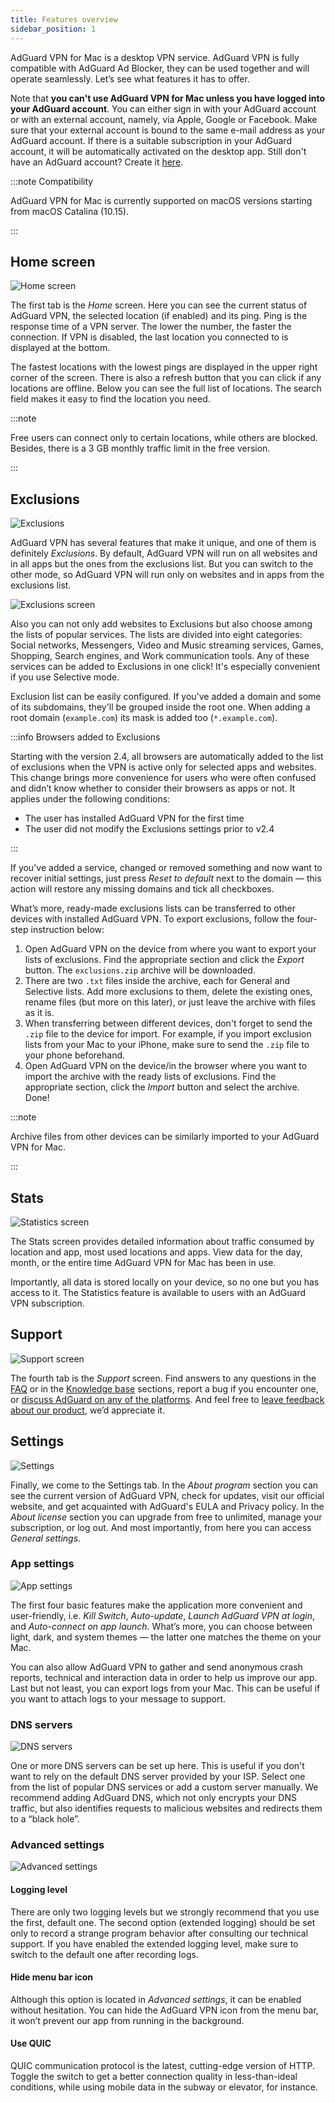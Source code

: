 ```yaml
---
title: Features overview
sidebar_position: 1
---
```


AdGuard VPN for Mac is a desktop VPN service. AdGuard VPN is fully compatible with AdGuard Ad Blocker, they can be used together and will operate seamlessly. Let’s see what features it has to offer.

Note that **you can't use AdGuard VPN for Mac unless you have logged into your AdGuard account**. You can either sign in with your AdGuard account or with an external account, namely, via Apple, Google or Facebook. Make sure that your external account is bound to the same e-mail address as your AdGuard account. If there is a suitable subscription in your AdGuard account, it will be automatically activated on the desktop app.
Still don't have an AdGuard account? Create it [here](https://auth.adguard.com/registration.html).

:::note Compatibility

AdGuard VPN for Mac is currently supported on macOS versions starting from macOS Catalina (10.15).

:::

## Home screen

![Home screen](https://cdn.adguardvpn.com/content/kb/vpn/mac/vpn_main_new_en.jpeg)

The first tab is the *Home* screen. Here you can see the current status of AdGuard VPN, the selected location (if enabled) and its ping. Ping is the response time of a VPN server. The lower the number, the faster the connection. If VPN is disabled, the last location you connected to is displayed at the bottom.

The fastest locations with the lowest pings are displayed in the upper right corner of the screen. There is also a refresh button that you can click if any locations are offline. Below you can see the full list of locations. The search field makes it easy to find the location you need.

:::note

Free users can connect only to certain locations, while others are blocked. Besides, there is a 3 GB monthly traffic limit in the free version.

:::

## Exclusions

![Exclusions](https://cdn.adguardvpn.com/content/kb/vpn/mac/exclusions_new_en.png)

AdGuard VPN has several features that make it unique, and one of them is definitely *Exclusions*. By default, AdGuard VPN will run on all websites and in all apps but the ones from the exclusions list. But you can switch to the other mode, so AdGuard VPN will run only on websites and in apps from the exclusions list.

![Exclusions screen](https://cdn.adguardvpn.com/content/kb/vpn/mac/services_new_en.png)

Also you can not only add websites to Exclusions but also choose among the lists of popular services. The lists are divided into eight categories: Social networks, Messengers, Video and Music streaming services, Games, Shopping, Search engines, and Work communication tools. Any of these services can be added to Exclusions in one click! It's especially convenient if you use Selective mode.

Exclusion list can be easily configured. If you've added a domain and some of its subdomains, they'll be grouped inside the root one. When adding a root domain (`example.com`) its mask is added too (`*.example.com`).

:::info Browsers added to Exclusions

Starting with the version 2.4, all browsers are automatically added to the list of exclusions when the VPN is active only for selected apps and websites. This change brings more convenience for users who were often confused and didn’t know whether to consider their browsers as apps or not. It applies under the following conditions:

- The user has installed AdGuard VPN for the first time
- The user did not modify the Exclusions settings prior to v2.4

:::

If you've added a service, changed or removed something and now want to recover initial settings, just press *Reset to default* next to the domain — this action will restore any missing domains and tick all checkboxes.

What’s more, ready-made exclusions lists can be transferred to other devices with installed AdGuard VPN. To export exclusions, follow the four-step instruction below:

1. Open AdGuard VPN on the device from where you want to export your lists of exclusions. Find the appropriate section and click the *Export* button. The `exclusions.zip` archive will be downloaded.
2. There are two `.txt` files inside the archive, each for General and Selective lists. Add more exclusions to them, delete the existing ones, rename files (but more on this later), or just leave the archive with files as it is.
3. When transferring between different devices, don't forget to send the `.zip` file to the device for import. For example, if you import exclusion lists from your Mac to your iPhone, make sure to send the `.zip` file to your phone beforehand.
4. Open AdGuard VPN on the device/in the browser where you want to import the archive with the ready lists of exclusions. Find the appropriate section, click the *Import* button and select the archive. Done!

:::note

Archive files from other devices can be similarly imported to your AdGuard VPN for Mac.

:::

## Stats

![Statistics screen](https://cdn.adguardvpn.com/content/kb/vpn/mac/statistics_en.png)

The Stats screen provides detailed information about traffic consumed by location and app, most used locations and apps. View data for the day, month, or the entire time AdGuard VPN for Mac has been in use.

Importantly, all data is stored locally on your device, so no one but you has access to it. The Statistics feature is available to users with an AdGuard VPN subscription.

## Support

![Support screen](https://cdn.adguardvpn.com/content/kb/vpn/mac/support_new_en.png)

The fourth tab is the *Support* screen. Find answers to any questions in the [FAQ](https://adguard-vpn.com/welcome.html#faq) or in the [Knowledge base](/) sections, report a bug if you encounter one, or [discuss AdGuard on any of the platforms](https://adguard.com/discuss.html). And feel free to [leave feedback about our product](https://surveys.adguard.com/vpn_mac/form.html), we’d appreciate it.

## Settings

![Settings](https://cdn.adguardvpn.com/content/kb/vpn/mac/settings_new_en.png)

Finally, we come to the Settings tab. In the *About program* section you can see the current version of AdGuard VPN, check for updates, visit our official website, and get acquainted with AdGuard's EULA and Privacy policy. In the *About license* section you can upgrade from free to unlimited, manage your subscription, or log out. And most importantly, from here you can access *General settings*.

### App settings

![App settings](https://cdn.adguardvpn.com/content/kb/vpn/mac/general-settings_new_en.png)

The first four basic features make the application more convenient and user-friendly, i.e. *Kill Switch*, *Auto-update*, *Launch AdGuard VPN at login*, and *Auto-connect on app launch*. What’s more, you can choose between light, dark, and system themes — the latter one matches the theme on your Mac.

You can also allow AdGuard VPN to gather and send anonymous crash reports, technical and interaction data in order to help us improve our app. Last but not least, you can export logs from your Mac. This can be useful if you want to attach logs to your message to support.

### DNS servers

![DNS servers](https://cdn.adguardvpn.com/content/kb/vpn/mac/dns_new_en.png)

One or more DNS servers can be set up here. This is useful if you don't want to rely on the default DNS server provided by your ISP. Select one from the list of popular DNS services or add a custom server manually. We recommend adding AdGuard DNS, which not only encrypts your DNS traffic, but also identifies requests to malicious websites and redirects them to a “black hole”.

### Advanced settings

![Advanced settings](https://cdn.adguardvpn.com/content/kb/vpn/mac/advanced-settings_new_en.png)

#### Logging level

There are only two logging levels but we strongly recommend that you use the first, default one. The second option (extended logging) should be set only to record a strange program behavior after consulting our technical support. If you have enabled the extended logging level, make sure to switch to the default one after recording logs.

#### Hide menu bar icon

Although this option is located in *Advanced settings*, it can be enabled without hesitation. You can hide the AdGuard VPN icon from the menu bar, it won’t prevent our app from running in the background.

#### Use QUIC

QUIC communication protocol is the latest, cutting-edge version of HTTP. Toggle the switch to get a better connection quality in less-than-ideal conditions, while using mobile data in the subway or elevator, for instance.
